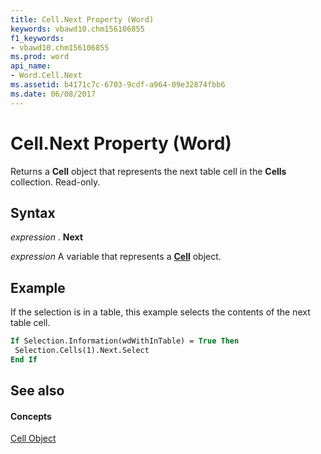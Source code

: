 ```yaml
---
title: Cell.Next Property (Word)
keywords: vbawd10.chm156106855
f1_keywords:
- vbawd10.chm156106855
ms.prod: word
api_name:
- Word.Cell.Next
ms.assetid: b4171c7c-6703-9cdf-a964-09e32874fbb6
ms.date: 06/08/2017
---
```



# Cell.Next Property (Word)

Returns a  **Cell** object that represents the next table cell in the **Cells** collection. Read-only.


## Syntax

 _expression_ . **Next**

 _expression_ A variable that represents a **[Cell](Word.Cell.md)** object.


## Example

If the selection is in a table, this example selects the contents of the next table cell.


```vb
If Selection.Information(wdWithInTable) = True Then 
 Selection.Cells(1).Next.Select 
End If
```


## See also


#### Concepts


[Cell Object](Word.Cell.md)

